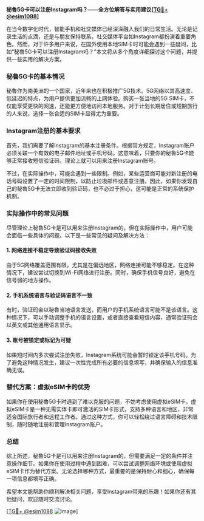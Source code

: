 **秘魯5G卡可以注册Instagram吗？——全方位解答与实用建议[[TG💪+ @esim1088](https://t.me/s/esim1088)]**

在当今数字化时代，智能手机和社交媒体已经深深融入我们的日常生活。无论是记录生活的点滴，还是与朋友保持联系，社交媒体平台如Instagram都扮演着重要角色。然而，对于许多用户来说，在国外使用本地SIM卡时可能会遇到一些疑问，比如“秘魯5G卡可以注册Instagram吗？”本文将从多个角度详细探讨这个问题，并提供一些实用的解决方案。

### 秘魯5G卡的基本情况

秘魯作为南美洲的一个国家，近年来也在积极推广5G技术。5G网络以其高速度、低延迟的特点，为用户提供更加流畅的上网体验。购买一张当地的5G SIM卡，不仅能享受更快的网速，还能更方便地访问本地服务。对于计划长期居住或短期旅行的人来说，选择一张合适的SIM卡显得尤为重要。

### Instagram注册的基本要求

首先，我们需要了解Instagram的基本注册条件。根据官方规定，Instagram账户必须关联一个有效的电子邮件地址或手机号码。这意味着，只要你的秘魯5G卡能够正常接收短信验证码，理论上就可以用来注册Instagram账号。

不过，在实际操作中，可能会遇到一些限制。例如，某些运营商可能对新注册的电话号码设置了一定的时间限制，以防止垃圾邮件或恶意注册。因此，如果你发现自己的秘魯5G卡无法立即收到验证码，也不必过于担心，这可能是正常的系统保护机制。

### 实际操作中的常见问题

尽管理论上秘魯5G卡是可以用来注册Instagram的，但在实际操作中，用户可能会面临一些具体的问题。以下是一些常见的疑问及解决方法：

#### 1. 网络连接不稳定导致验证码接收失败

由于5G网络覆盖范围有限，尤其是在偏远地区，网络连接可能不够稳定。在这种情况下，建议尝试切换到Wi-Fi网络进行注册。同时，确保手机信号良好，避免在信号弱的地方操作。

#### 2. 手机系统语言与验证码语言不一致

有时，验证码会以秘魯当地语言发送，而用户的手机系统语言可能不是该语言。这种情况下，可以手动调整手机的语言设置，或者直接查看短信内容，通常验证码会以英文或其他通用语言显示。

#### 3. 账号被锁定或标记为可疑

如果短时间内多次尝试注册失败，Instagram系统可能会暂时锁定该手机号码。为了避免这种情况发生，建议一次性完成所有必要的信息填写，并确保输入的信息准确无误。

### 替代方案：虚拟eSIM卡的优势

如果你在使用秘魯5G卡时遇到了难以克服的问题，不妨考虑使用虚拟eSIM卡。虚拟eSIM卡是一种无需实体卡即可激活的SIM卡形式，支持多种语言和地区，非常适合国际旅行者和远程工作者。通过这种方式，你可以轻松绕过语言障碍和技术限制，随时随地注册和管理Instagram账户。

### 总结

综上所述，秘魯5G卡是可以用来注册Instagram的，但需要满足一定的条件并注意操作细节。如果你在使用过程中遇到困难，可以尝试调整网络环境或使用虚拟eSIM卡作为替代方案。无论选择哪种方式，最重要的是保持耐心和细心，确保每一项信息都填写正确。

希望本文能帮助你顺利解决相关问题，享受Instagram带来的乐趣！如果你还有其他疑问，欢迎随时交流讨论。

[[TG💪+ @esim1088](https://t.me/s/esim1088) ![Image](https://i.postimg.cc/4NQfJmqS/Snipaste-2025-05-13-00-14-12.png)]